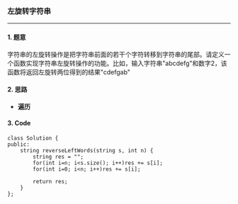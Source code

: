 ### 左旋转字符串

---

#### 1. 题意

字符串的左旋转操作是把字符串前面的若干个字符转移到字符串的尾部。请定义一个函数实现字符串左旋转操作的功能。比如，输入字符串"abcdefg"和数字2，该函数将返回左旋转两位得到的结果"cdefgab"

#### 2. 思路

- **遍历**

#### 3. Code

```
class Solution {
public:
    string reverseLeftWords(string s, int n) {
        string res = "";
        for(int i=n; i<s.size(); i++)res += s[i];
        for(int i=0; i<n; i++)res += s[i];

        return res;
    }
};
```